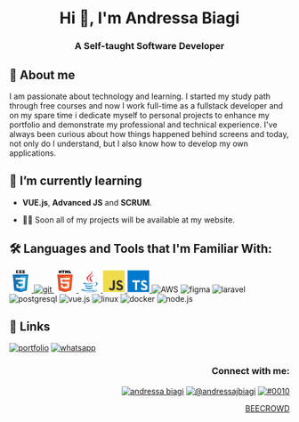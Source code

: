 <h1 align="center">Hi 👋, I'm Andressa Biagi</h1>
<h3 align="center">A Self-taught Software Developer</h3>

## 🚀 About me
I am passionate about technology and learning. I started my study path through free courses and now I work full-time as a fullstack developer and on my spare time i dedicate myself to personal projects to enhance my portfolio and demonstrate my professional and technical experience. I've always been curious about how things happened behind screens and today, not only do I understand, but I also know how to develop my own applications.

## 🌱 I’m currently learning 
- **VUE.js**, **Advanced JS** and **SCRUM**.

- 👨‍💻 Soon all of my projects will be available at my website.


## 🛠 Languages and Tools that I'm Familiar With:
<p align="left"> <a href="https://www.w3schools.com/css/" target="_blank" rel="noreferrer"> <img src="https://raw.githubusercontent.com/devicons/devicon/master/icons/css3/css3-original-wordmark.svg" alt="css3" width="40" height="40"/> </a> <a href="https://git-scm.com/" target="_blank" rel="noreferrer"> <img src="https://www.vectorlogo.zone/logos/git-scm/git-scm-icon.svg" alt="git" width="40" height="40"/> </a> <a href="https://www.w3.org/html/" target="_blank" rel="noreferrer"> <img src="https://raw.githubusercontent.com/devicons/devicon/master/icons/html5/html5-original-wordmark.svg" alt="html5" width="40" height="40"/> </a> <a href="https://www.java.com" target="_blank" rel="noreferrer"> <img src="https://raw.githubusercontent.com/devicons/devicon/master/icons/java/java-original.svg" alt="java" width="40" height="40"/> </a> <a href="https://developer.mozilla.org/en-US/docs/Web/JavaScript" target="_blank" rel="noreferrer"> <img src="https://raw.githubusercontent.com/devicons/devicon/master/icons/javascript/javascript-original.svg" alt="javascript" width="40" height="40"/> </a> <a href="https://www.typescriptlang.org/" target="_blank" rel="noreferrer"> <img src="https://raw.githubusercontent.com/devicons/devicon/master/icons/typescript/typescript-original.svg" alt="typescript" width="40" height="40"/> </a> 
            <img src="https://cdn.jsdelivr.net/gh/devicons/devicon@latest/icons/amazonwebservices/amazonwebservices-original-wordmark.svg" alt="AWS" width="40" height="40" /> 
            <img src="https://cdn.jsdelivr.net/gh/devicons/devicon@latest/icons/figma/figma-original.svg" alt="figma" width="40" height="40" /> 
            <img src="https://cdn.jsdelivr.net/gh/devicons/devicon@latest/icons/laravel/laravel-original.svg" alt="laravel" width="40" height="40" /> 
            <img src="https://cdn.jsdelivr.net/gh/devicons/devicon@latest/icons/postgresql/postgresql-original.svg" alt="postgresql" width="40" height="40"/>
            <img src="https://cdn.jsdelivr.net/gh/devicons/devicon@latest/icons/vuejs/vuejs-original-wordmark.svg" alt="vue.js" width="40" height="40"/>
            <img src="https://cdn.jsdelivr.net/gh/devicons/devicon@latest/icons/linux/linux-original.svg"  alt="linux" width="40" height="40"/> 
            <img src="https://cdn.jsdelivr.net/gh/devicons/devicon@latest/icons/docker/docker-original.svg" alt="docker" width="40" height="40"/>
            <img src="https://cdn.jsdelivr.net/gh/devicons/devicon@latest/icons/nodejs/nodejs-plain-wordmark.svg"  alt="node.js" width="40" height="40"/> </p>




## 🔗 Links
[![portfolio](https://img.shields.io/badge/my_portfolio-000?style=for-the-badge&logo=ko-fi&logoColor=white)](#)
[![whatsapp](https://img.shields.io/badge/WhatsApp-25D366?style=for-the-badge&logo=whatsapp&logoColor=white)](https://wa.me/qr/FQYKVMMQZFBUA1)

<h3 align="right">Connect with me:</h3>
<p align="right">
<a href="https://linkedin.com/in/andressa biagi" target="blank"><img align="center" src="https://raw.githubusercontent.com/rahuldkjain/github-profile-readme-generator/master/src/images/icons/Social/linked-in-alt.svg" alt="andressa biagi" height="30" width="40" /></a>
<a href="https://www.hackerrank.com/@andressajbiagi" target="blank"><img align="center" src="https://raw.githubusercontent.com/rahuldkjain/github-profile-readme-generator/master/src/images/icons/Social/hackerrank.svg" alt="@andressajbiagi" height="30" width="40" /></a>
<a href="https://discord.gg/#0010" target="blank"><img align="center" src="https://raw.githubusercontent.com/rahuldkjain/github-profile-readme-generator/master/src/images/icons/Social/discord.svg" alt="#0010" height="30" width="40" /></a>
<a href="https://www.beecrowd.com.br/judge/pt/profile/695459" target="blank"><p align="right">BEECROWD</p></a>
</p>
